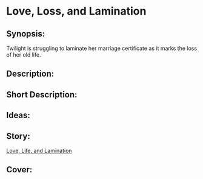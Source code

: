 # Love, Loss, and Lamination

## Synopsis:
Twilight is struggling to laminate her marriage certificate as it marks the loss of her old life.

## Description:


## Short Description:


## Ideas:


## Story:
[Love, Life, and Lamination](love-life-and-lamination.md)

## Cover:
